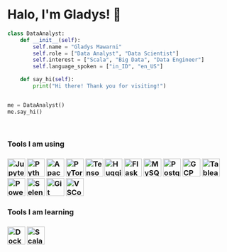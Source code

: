 <!--
**gladysmawarni/gladysmawarni** is a ✨ _special_ ✨ repository because its `README.md` (this file) appears on your GitHub profile.

Here are some ideas to get you started:

- 🔭 I’m currently working on ...
- 🌱 I’m currently learning ...
- 👯 I’m looking to collaborate on ...
- 🤔 I’m looking for help with ...
- 💬 Ask me about ...
- 📫 How to reach me: ...
- 😄 Pronouns: ...
- ⚡ Fun fact: ...

-->
# Halo, I'm Gladys! 🌼

```python
class DataAnalyst:
    def __init__(self):
        self.name = "Gladys Mawarni"
        self.role = ["Data Analyst", "Data Scientist"]
        self.interest = ["Scala", "Big Data", "Data Engineer"]
        self.language_spoken = ["in_ID", "en_US"]

    def say_hi(self):
        print("Hi there! Thank you for visiting!")


me = DataAnalyst()
me.say_hi()
```

<br>
<h3><b>Tools I am using</b><h3>
<div align="left">
	<img height="40" src="https://user-images.githubusercontent.com/25181517/183914128-3fc88b4a-4ac1-40e6-9443-9a30182379b7.png" alt="Jupyter Notebook" title="Jupyter Notebook" />
	<img height="40" src="https://user-images.githubusercontent.com/25181517/183423507-c056a6f9-1ba8-4312-a350-19bcbc5a8697.png" alt="Python" title="Python" />
  <img height="40" src="https://user-images.githubusercontent.com/25181517/184357834-eba1eee1-6074-4b9c-8ed3-5373868096cc.png" alt="Apache Spark" title="Apache Spark" />
  <img height="40" src="https://user-images.githubusercontent.com/78975611/211430978-20c2d0f1-18a8-4ff6-b816-b83e0d8576d7.png" alt="PyTorch" title="PyTorch" />
  <img height="40" src="https://user-images.githubusercontent.com/78975611/211431082-c3a044dc-5bb3-493a-814b-0394a6bc6c66.png" alt="TensorFlow" title="TensorFlow" />
  <img height="40" src="https://user-images.githubusercontent.com/78975611/211431265-898068ec-b1ce-4dfd-9a15-2e46af2c7248.png" alt="Hugging Face" title="Hugging Face" />


  <img height="40" src="https://user-images.githubusercontent.com/25181517/183423775-2276e25d-d43d-4e58-890b-edbc88e915f7.png" alt="Flask" title="Flask" />
  <img height="40" src="https://user-images.githubusercontent.com/25181517/183896128-ec99105a-ec1a-4d85-b08b-1aa1620b2046.png" alt="MySQL" title="MySQL" />
	<img height="40" src="https://user-images.githubusercontent.com/25181517/117208740-bfb78400-adf5-11eb-97bb-09072b6bedfc.png" alt="PostgreSQL" title="PostgreSQL" />
  <img height="40" src="https://user-images.githubusercontent.com/25181517/183911547-990692bc-8411-4878-99a0-43506cdb69cf.png" alt="GCP" title="GCP" />
  
  <img height="40" src="https://user-images.githubusercontent.com/78975611/211405093-f2ba536c-e3c6-4f0a-95b4-79347c229f38.png" alt="Tableau" title="Tableau" />
  <img height="40" src="https://user-images.githubusercontent.com/78975611/211404938-1e180906-5c5d-44c9-8323-288e94ed94e7.png" alt="Power BI" title="Power BI" />
  <img height="40" src="https://user-images.githubusercontent.com/25181517/184103699-d1b83c07-2d83-4d99-9a1e-83bd89e08117.png" alt="Selenium" title="Selenium" />
  <img height="40" src="https://user-images.githubusercontent.com/25181517/192108372-f71d70ac-7ae6-4c0d-8395-51d8870c2ef0.png" alt="Git" title="Git" />
  <img height="40" src="https://user-images.githubusercontent.com/25181517/192108891-d86b6220-e232-423a-bf5f-90903e6887c3.png" alt="VSCode" title="VSCode" />
</div>
	
<h3><b>Tools I am learning</b><h3>
<div align="left">
  <img height="40" src="https://user-images.githubusercontent.com/78975611/211415167-a07d96bb-496e-4de8-a862-001c0812360d.png" alt="Docker" title="Docker" />
  <img height="40" src="https://user-images.githubusercontent.com/78975611/211414521-bfd7a1f4-954f-4b63-972c-289520d2826b.png" alt="Scala" title="Scala" />

</div>

